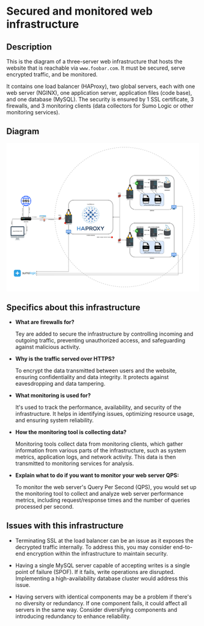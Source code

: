 # Secured and monitored web infrastructure

## Description

This is the diagram of a three-server web infrastructure that hosts the website that is reachable via `www.foobar.com`.
It must be secured, serve encrypted traffic, and be monitored.

It contains one load balancer (HAProxy), two global servers, each with one web server (NGINX), one application server, application files (code base), and one database (MySQL).
The security is ensured by 1 SSL certificate, 3 firewalls, and 3 monitoring clients (data collectors for Sumo Logic or other monitoring services).

## Diagram

<img align="center" src="https://raw.githubusercontent.com/fchavonet/holbertonschool-system_engineering-devops/main/web_infrastructure_design/assets/2-secured_and_monitored_web_infrastructure.png">

## Specifics about this infrastructure

- **What are firewalls for?**

    Tey are added to secure the infrastructure by controlling incoming and outgoing traffic, preventing unauthorized access, and safeguarding against malicious activity.

- **Why is the traffic served over HTTPS?**

    To encrypt the data transmitted between users and the website, ensuring confidentiality and data integrity. It protects against eavesdropping and data tampering.

- **What monitoring is used for?**

    It's used to track the performance, availability, and security of the infrastructure. It helps in identifying issues, optimizing resource usage, and ensuring system reliability.

- **How the monitoring tool is collecting data?**

    Monitoring tools collect data from monitoring clients, which gather information from various parts of the infrastructure, such as system metrics, application logs, and network activity. This data is then transmitted to monitoring services for analysis.

- **Explain what to do if you want to monitor your web server QPS:**

    To monitor the web server's Query Per Second (QPS), you would set up the monitoring tool to collect and analyze web server performance metrics, including request/response times and the number of queries processed per second.

## Issues with this infrastructure

- Terminating SSL at the load balancer can be an issue as it exposes the decrypted traffic internally. To address this, you may consider end-to-end encryption within the infrastructure to maintain security.

- Having a single MySQL server capable of accepting writes is a single point of failure (SPOF). If it fails, write operations are disrupted. Implementing a high-availability database cluster would address this issue.

- Having servers with identical components may be a problem if there's no diversity or redundancy. If one component fails, it could affect all servers in the same way. Consider diversifying components and introducing redundancy to enhance reliability.
